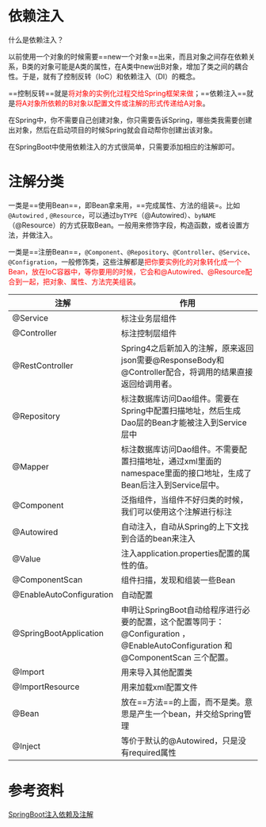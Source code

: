 # 依赖注入

什么是依赖注入？

以前使用一个对象的时候需要==new一个对象==出来，而且对象之间存在依赖关系，B类的对象可能是A类的属性，在A类中new出B对象，增加了类之间的耦合性。于是，就有了控制反转（IoC）和依赖注入（DI）的概念。

==控制反转==就是<font color=red>将对象的实例化过程交给Spring框架来做</font>；==依赖注入==就是<font color=red>将A对象所依赖的B对象以配置文件或注解的形式传递给A对象</font>。

在Spring中，你不需要自己创建对象，你只需要告诉Spring，哪些类我需要创建出对象，然后在启动项目的时候Spring就会自动帮你创建出该对象。

在SpringBoot中使用依赖注入的方式很简单，只需要添加相应的注解即可。

# 注解分类

一类是==使用Bean==，即Bean拿来用，==完成属性、方法的组装=。比如`@Autowired` , `@Resource`，可以通过`byTYPE`（@Autowired）、`byNAME`（@Resource）的方式获取Bean。一般用来修饰字段，构造函数，或者设置方法，并做注入。

一类是==注册Bean==，`@Component`、`@Repository`、`@Controller`、`@Service`、`@Configration`，一般修饰类，这些注解都是<font color=red>把你要实例化的对象转化成一个Bean，放在IoC容器中，等你要用的时候，它会和@Autowired、@Resource配合到一起，把对象、属性、方法完美组装</font>。

| 注解                     | 作用                                                         |
| ------------------------ | ------------------------------------------------------------ |
| @Service                 | 标注业务层组件                                               |
| @Controller              | 标注控制层组件                                               |
| @RestController          | Spring4之后新加入的注解，原来返回json需要@ResponseBody和@Controller配合，将调用的结果直接返回给调用者。 |
| @Repository              | 标注数据库访问Dao组件。需要在Spring中配置扫描地址，然后生成Dao层的Bean才能被注入到Service层中 |
| @Mapper                  | 标注数据库访问Dao组件。不需要配置扫描地址，通过xml里面的namespace里面的接口地址，生成了Bean后注入到Service层中。 |
| @Component               | 泛指组件，当组件不好归类的时候，我们可以使用这个注解进行标注 |
| @Autowired               | 自动注入，自动从Spring的上下文找到合适的bean来注入           |
| @Value                   | 注入application.properties配置的属性的值。                   |
| @ComponentScan           | 组件扫描，发现和组装一些Bean                                 |
| @EnableAutoConfiguration | 自动配置                                                     |
| @SpringBootApplication   | 申明让SpringBoot自动给程序进行必要的配置，这个配置等同于：@Configuration ，@EnableAutoConfiguration 和 @ComponentScan 三个配置。 |
| @Import                  | 用来导入其他配置类                                           |
| @ImportResource          | 用来加载xml配置文件                                          |
| @Bean                    | 放在==方法==的上面，而不是类。意思是产生一个bean，并交给Spring管理 |
| @Inject                  | 等价于默认的@Autowired，只是没有required属性                 |





# 参考资料

[SpringBoot注入依赖及注解](https://www.jianshu.com/p/686ecfc1a4b8)